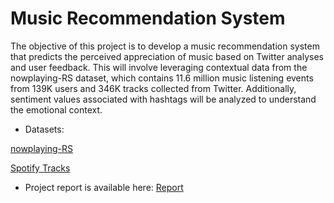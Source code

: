 
# Music Recommendation System

The objective of this project is to develop a music recommendation system that predicts the
perceived appreciation of music based on Twitter analyses and user feedback. This will
involve leveraging contextual data from the nowplaying-RS dataset, which contains 11.6
million music listening events from 139K users and 346K tracks collected from Twitter.
Additionally, sentiment values associated with hashtags will be analyzed to understand the
emotional context.

- Datasets:
  
[nowplaying-RS](https://www.kaggle.com/datasets/chelseapower/nowplayingrs)

[Spotify Tracks](https://www.kaggle.com/datasets/maharshipandya/-spotify-tracks-dataset)


- Project report is available here:
  [Report](https://github.com/cnsarp/Music_recommendation/tree/main/reports/Final%20Report.pdf)
